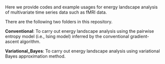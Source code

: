 Here we provide codes and example usages for energy landscape analysis of multivariate time series data such as fMRI data.

There are the following two folders in this repository.

**Conventional**: To carry out energy landscape analysis using the pairwise entropy model (i.e., Ising model) inferred by the conventional gradient-ascent algorithm.

**Variational_Bayes**: To carry out energy landscape analysis using variational Bayes approximation method.
